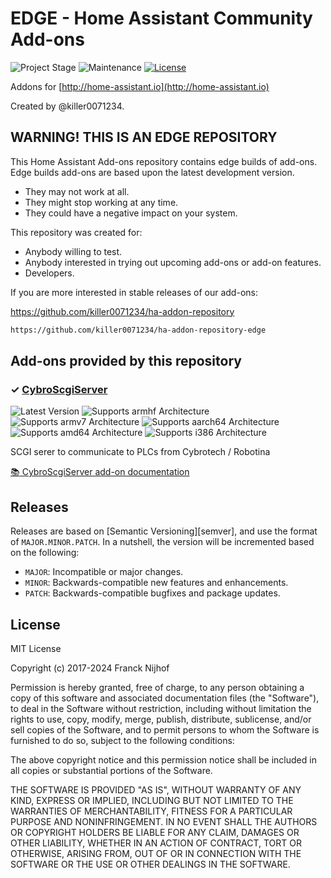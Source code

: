 # EDGE - Home Assistant Community Add-ons

![Project Stage][project-stage-shield]
![Maintenance][maintenance-shield]
[![License][license-shield]](LICENSE.md)

Addons for [http://home-assistant.io](http://home-assistant.io)

Created by @killer0071234.

## WARNING! THIS IS AN EDGE REPOSITORY

This Home Assistant Add-ons repository contains edge builds of add-ons. Edge
builds add-ons are based upon the latest development version.

- They may not work at all.
- They might stop working at any time.
- They could have a negative impact on your system.

This repository was created for:

- Anybody willing to test.
- Anybody interested in trying out upcoming add-ons or add-on features.
- Developers.

If you are more interested in stable releases of our add-ons:

<https://github.com/killer0071234/ha-addon-repository>

```txt
https://github.com/killer0071234/ha-addon-repository-edge
```

## Add-ons provided by this repository

### &#10003; [CybroScgiServer][addon-cybroscgiserver]

![Latest Version][cybroscgiserver-version-shield]
![Supports armhf Architecture][cybroscgiserver-armhf-shield]
![Supports armv7 Architecture][cybroscgiserver-armv7-shield]
![Supports aarch64 Architecture][cybroscgiserver-aarch64-shield]
![Supports amd64 Architecture][cybroscgiserver-amd64-shield]
![Supports i386 Architecture][cybroscgiserver-i386-shield]

SCGI serer to communicate to PLCs from Cybrotech / Robotina

[:books: CybroScgiServer add-on documentation][addon-doc-cybroscgiserver]

## Releases

Releases are based on [Semantic Versioning][semver], and use the format
of ``MAJOR.MINOR.PATCH``. In a nutshell, the version will be incremented
based on the following:

- ``MAJOR``: Incompatible or major changes.
- ``MINOR``: Backwards-compatible new features and enhancements.
- ``PATCH``: Backwards-compatible bugfixes and package updates.

## License

MIT License

Copyright (c) 2017-2024 Franck Nijhof

Permission is hereby granted, free of charge, to any person obtaining a copy
of this software and associated documentation files (the "Software"), to deal
in the Software without restriction, including without limitation the rights
to use, copy, modify, merge, publish, distribute, sublicense, and/or sell
copies of the Software, and to permit persons to whom the Software is
furnished to do so, subject to the following conditions:

The above copyright notice and this permission notice shall be included in all
copies or substantial portions of the Software.

THE SOFTWARE IS PROVIDED "AS IS", WITHOUT WARRANTY OF ANY KIND, EXPRESS OR
IMPLIED, INCLUDING BUT NOT LIMITED TO THE WARRANTIES OF MERCHANTABILITY,
FITNESS FOR A PARTICULAR PURPOSE AND NONINFRINGEMENT. IN NO EVENT SHALL THE
AUTHORS OR COPYRIGHT HOLDERS BE LIABLE FOR ANY CLAIM, DAMAGES OR OTHER
LIABILITY, WHETHER IN AN ACTION OF CONTRACT, TORT OR OTHERWISE, ARISING FROM,
OUT OF OR IN CONNECTION WITH THE SOFTWARE OR THE USE OR OTHER DEALINGS IN THE
SOFTWARE.

[addon-cybroscgiserver]: https://github.com/killer0071234/hassio-cybroscgiserver/tree/bfbe2d7
[addon-doc-cybroscgiserver]: https://github.com/killer0071234/hassio-cybroscgiserver/blob/bfbe2d7/README.md
[cybroscgiserver-issue]: https://github.com/killer0071234/hassio-cybroscgiserver/issues
[cybroscgiserver-version-shield]: https://img.shields.io/badge/version-bfbe2d7-blue.svg
[cybroscgiserver-aarch64-shield]: https://img.shields.io/badge/aarch64-yes-green.svg
[cybroscgiserver-amd64-shield]: https://img.shields.io/badge/amd64-yes-green.svg
[cybroscgiserver-armhf-shield]: https://img.shields.io/badge/armhf-yes-green.svg
[cybroscgiserver-armv7-shield]: https://img.shields.io/badge/armv7-yes-green.svg
[cybroscgiserver-i386-shield]: https://img.shields.io/badge/i386-yes-green.svg

[license-shield]: https://img.shields.io/github/license/killer0071234/ha-addon-repository-edge.svg
[maintenance-shield]: https://img.shields.io/maintenance/yes/2024.svg
[project-stage-shield]: https://img.shields.io/badge/project%20stage-production%20ready-brightgreen.svg